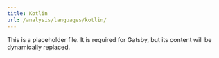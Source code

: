 ```yaml
---
title: Kotlin
url: /analysis/languages/kotlin/
---
```


This is a placeholder file. It is required for Gatsby, but its content will be dynamically replaced.
